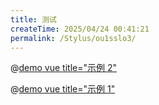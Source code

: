 ```yaml
---
title: 测试
createTime: 2025/04/24 00:41:21
permalink: /Stylus/ou1sslo3/
---
```


@[demo vue title="示例 2"](../demo/demo2.vue)

@[demo vue title="示例 1"](../demo/demo1.vue)
